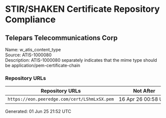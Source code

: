 # STIR/SHAKEN Certificate Repository Compliance

## Telepars Telecommunications Corp

Name: w_atis_content_type\
Source: ATIS-1000080\
Description: ATIS-1000080 separately indicates that the mime type should be application/pem-certificate-chain
### Repository URLs

| Repository URLs | Not After |  Problems | Link |
|-----------------|-----------|-----------|------|
| `https://eon.peeredge.com/cert/LShmLxSX.pem` | 16&#160;Apr&#160;26&#160;00:58&#160;UTC | true | [view](../../REPOS/1803c27a6ee0fa3ebf251329fcd8b69a1a121334/README.md) |


Generated: 01 Jun 25 21:52 UTC
